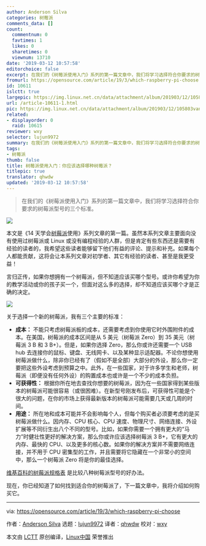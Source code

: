 ```yaml
---
author: Anderson Silva
categories: 树莓派
comments_data: []
count:
  commentnum: 0
  favtimes: 1
  likes: 0
  sharetimes: 0
  viewnum: 13710
date: '2019-03-12 10:57:58'
editorchoice: false
excerpt: 在我们的《树莓派使用入门》系列的第一篇文章中，我们将学习选择符合你要求的树莓派型号的三个标准。
fromurl: https://opensource.com/article/19/3/which-raspberry-pi-choose
id: 10611
islctt: true
largepic: https://img.linux.net.cn/data/attachment/album/201903/12/105803vanicgupv9zifuih.png
url: /article-10611-1.html
pic: https://img.linux.net.cn/data/attachment/album/201903/12/105803vanicgupv9zifuih.png.thumb.jpg
related:
- displayorder: 0
  raid: 10615
reviewer: wxy
selector: lujun9972
summary: 在我们的《树莓派使用入门》系列的第一篇文章中，我们将学习选择符合你要求的树莓派型号的三个标准。
tags:
- 树莓派
thumb: false
title: 树莓派使用入门：你应该选择哪种树莓派？
titlepic: true
translator: qhwdw
updated: '2019-03-12 10:57:58'
---
```



> 
> 在我们的《树莓派使用入门》系列的第一篇文章中，我们将学习选择符合你要求的树莓派型号的三个标准。
> 
> 
> 


![](/data/attachment/album/201903/12/105803vanicgupv9zifuih.png)


本文是《14 天学会[树莓派](https://www.raspberrypi.org/)使用》系列文章的第一篇。虽然本系列文章主要面向没有使用过树莓派或 Linux 或没有编程经验的人群，但是肯定有些东西还是需要有经验的读者的，我希望这些读者能够留下他们有益的评论、提示和补充。如果每个人都能贡献，这将会让本系列文章对初学者、其它有经验的读者、甚至是我更受益！


言归正传，如果你想拥有一个树莓派，但不知道应该买哪个型号。或许你希望为你的教学活动或你的孩子买一个，但面对这么多的选择，却不知道应该买哪个才是正确的决定。


![](/data/attachment/album/201903/12/105806q9bldbxup9dvqdb9.png)


关于选择一个新的树莓派，我有三个主要的标准：


* **成本：** 不能只考虑树莓派板的成本，还需要考虑到你使用它时外围附件的成本。在美国，树莓派的成本区间是从 5 美元（树莓派 Zero）到 35 美元（树莓派 3 B 和 3 B+）。但是，如果你选择 Zero，那么你或许还需要一个 USB hub 去连接你的鼠标、键盘、无线网卡、以及某种显示适配器。不论你想使用树莓派做什么，除非你已经有了（假如不是全部）大部分的外设，那么你一定要把这些外设考虑到预算之中。此外，在一些国家，对于许多学生和老师，树莓派（即便没有任何外设）的购置成本也或许是一个不少的成本负担。
* **可获得性：** 根据你所在地去查找你想要的树莓派，因为在一些国家得到某些版本的树莓派可能很容易（或很困难）。在新型号刚发布后，可获得性可能是个很大的问题，在你的市场上获得最新版本的树莓派可能需要几天或几周的时间。
* **用途：** 所在地和成本可能并不会影响每个人，但每个购买者必须要考虑的是买树莓派做什么。因内存、CPU 核心、CPU 速度、物理尺寸、网络连接、外设扩展等不同衍生出八个不同的型号。比如，如果你需要一个拥有更大的“马力”时健壮性更好的解决方案，那么你或许应该选择树莓派 3 B+，它有更大的内存、最快的 CPU、以及更多的核心数。如果你的解决方案并不需要网络连接，并不用于 CPU 密集型的工作，并且需要将它隐藏在一个非常小的空间中，那么一个树莓派 Zero 将是你的最佳选择。


[维基百科的树莓派规格表](https://en.wikipedia.org/wiki/Raspberry_Pi#Specifications) 是比较八种树莓派型号的好办法。


现在，你已经知道了如何找到适合你的树莓派了，下一篇文章中，我将介绍如何购买它。




---


via: <https://opensource.com/article/19/3/which-raspberry-pi-choose>


作者：[Anderson Silva](https://opensource.com/users/ansilva) 选题：[lujun9972](https://github.com/lujun9972) 译者：[qhwdw](https://github.com/qhwdw) 校对：[wxy](https://github.com/wxy)


本文由 [LCTT](https://github.com/LCTT/TranslateProject) 原创编译，[Linux中国](https://linux.cn/) 荣誉推出